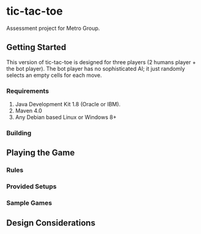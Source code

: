 # tic-tac-toe #
Assessment project for Metro Group.

## Getting Started ##

This version of tic-tac-toe is designed for three players (2 humans player + the bot player). The bot player has no sophisticated AI;
it just randomly selects an empty cells for each move.

### Requirements ###

1. Java Development Kit 1.8 (Oracle or IBM).
2. Maven 4.0
3. Any Debian based Linux or Windows 8+

### Building ###

## Playing the Game ###

### Rules ###

### Provided Setups ###

### Sample Games ###

## Design Considerations ##